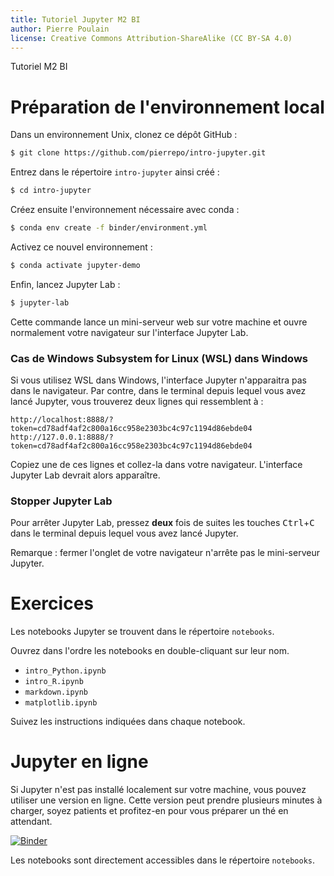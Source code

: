 ```yaml
---
title: Tutoriel Jupyter M2 BI
author: Pierre Poulain
license: Creative Commons Attribution-ShareAlike (CC BY-SA 4.0)
---
```


Tutoriel M2 BI

# Préparation de l'environnement local

Dans un environnement Unix, clonez ce dépôt GitHub :

```bash
$ git clone https://github.com/pierrepo/intro-jupyter.git
```

Entrez dans le répertoire `intro-jupyter` ainsi créé :

```bash
$ cd intro-jupyter
```

Créez ensuite l'environnement nécessaire avec conda :

```bash
$ conda env create -f binder/environment.yml
```

Activez ce nouvel environnement :

```bash
$ conda activate jupyter-demo
```

Enfin, lancez Jupyter Lab :

```bash
$ jupyter-lab
```

Cette commande lance un mini-serveur web sur votre machine et ouvre normalement votre navigateur sur l'interface Jupyter Lab.


### Cas de Windows Subsystem for Linux (WSL) dans Windows

Si vous utilisez WSL dans Windows, l'interface Jupyter n'apparaitra pas dans le navigateur. Par contre, dans le terminal depuis lequel vous avez lancé Jupyter, vous trouverez deux lignes qui ressemblent à :

```
http://localhost:8888/?token=cd78adf4af2c800a16cc958e2303bc4c97c1194d86ebde04
http://127.0.0.1:8888/?token=cd78adf4af2c800a16cc958e2303bc4c97c1194d86ebde04
```

Copiez une de ces lignes et collez-la dans votre navigateur. L'interface Jupyter Lab devrait alors apparaître.


### Stopper Jupyter Lab

Pour arrêter Jupyter Lab, pressez **deux** fois de suites les touches <kbd>Ctrl</kbd>+<kbd>C</kbd> dans le terminal depuis lequel vous avez lancé Jupyter.

Remarque : fermer l'onglet de votre navigateur n'arrête pas le mini-serveur Jupyter.


# Exercices

Les notebooks Jupyter se trouvent dans le répertoire `notebooks`.

Ouvrez dans l'ordre les notebooks en double-cliquant sur leur nom. 

- `intro_Python.ipynb`
- `intro_R.ipynb`
- `markdown.ipynb`
- `matplotlib.ipynb`
  
Suivez les instructions indiquées dans chaque notebook.


# Jupyter en ligne

Si Jupyter n'est pas installé localement sur votre machine, vous pouvez utiliser une version en ligne. Cette version peut prendre plusieurs minutes à charger, soyez patients et profitez-en pour vous préparer un thé en attendant.

[![Binder](https://mybinder.org/badge.svg)](https://mybinder.org/v2/gh/pierrepo/intro-jupyter/master?urlpath=lab)

Les notebooks sont directement accessibles dans le répertoire `notebooks`.
